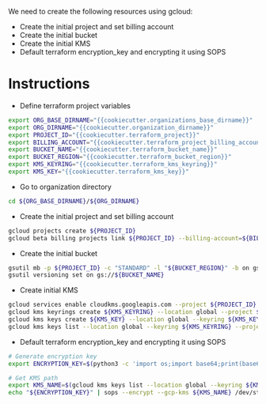 We need to create the following resources using gcloud:
- Create the initial project and set billing account
- Create the initial bucket
- Create the initial KMS
- Default terraform encryption_key and encrypting it using SOPS

# Instructions
- Define terraform project variables
```bash
export ORG_BASE_DIRNAME="{{cookiecutter.organizations_base_dirname}}"
export ORG_DIRNAME="{{cookiecutter.organization_dirname}}"
export PROJECT_ID="{{cookiecutter.terraform_project}}"
export BILLING_ACCOUNT="{{cookiecutter.terraform_project_billing_account}}"
export BUCKET_NAME="{{cookiecutter.terraform_bucket_name}}"
export BUCKET_REGION="{{cookiecutter.terraform_bucket_region}}"
export KMS_KEYRING="{{cookiecutter.terraform_kms_keyring}}"
export KMS_KEY="{{cookiecutter.terraform_kms_key}}"
```

- Go to organization directory
```bash
cd ${ORG_BASE_DIRNAME}/${ORG_DIRNAME}
```

- Create the initial project and set billing account
```bash
gcloud projects create ${PROJECT_ID}
gcloud beta billing projects link ${PROJECT_ID} --billing-account=${BILLING_ACCOUNT}
```

- Create the initial bucket
```bash
gsutil mb -p ${PROJECT_ID} -c "STANDARD" -l "${BUCKET_REGION}" -b on gs://${BUCKET_NAME}
gsutil versioning set on gs://${BUCKET_NAME}

```

- Create initial KMS
```bash
gcloud services enable cloudkms.googleapis.com --project ${PROJECT_ID}
gcloud kms keyrings create ${KMS_KEYRING} --location global --project ${PROJECT_ID}
gcloud kms keys create ${KMS_KEY} --location global --keyring ${KMS_KEYRING} --purpose encryption --project ${PROJECT_ID}
gcloud kms keys list --location global --keyring ${KMS_KEYRING} --project ${PROJECT_ID}
```

- Default terraform encryption_key and encrypting it using SOPS
```bash
# Generate encryption key
export ENCRYPTION_KEY=$(python3 -c 'import os;import base64;print(base64.b64encode(os.urandom(32)).decode("utf-8"))')

# Get KMS path
export KMS_NAME=$(gcloud kms keys list --location global --keyring ${KMS_KEYRING} --project ${PROJECT_ID} --format text | grep "^name:" | awk '{print $2}' | grep "${KMS_KEY}$")
echo "${ENCRYPTION_KEY}" | sops --encrypt --gcp-kms ${KMS_NAME} /dev/stdin > ./bootstrap/encryption_key.txt
```
